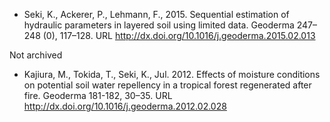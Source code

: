 - Seki, K., Ackerer, P., Lehmann, F., 2015. Sequential estimation of hydraulic parameters in layered soil using limited data. Geoderma 247–248 (0), 117–128. URL http://dx.doi.org/10.1016/j.geoderma.2015.02.013

Not archived

- Kajiura, M., Tokida, T., Seki, K., Jul. 2012. Effects of moisture conditions on potential soil water repellency in a tropical forest regenerated after fire. Geoderma 181-182, 30–35. URL http://dx.doi.org/10.1016/j.geoderma.2012.02.028
